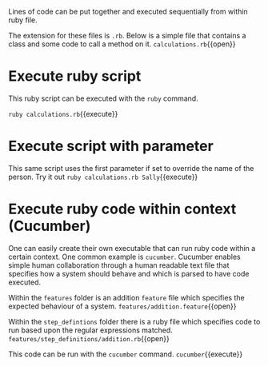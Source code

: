 Lines of code can be put together and executed sequentially from within ruby file. 

The extension for these files is `.rb`. Below is a simple file that contains a class
and some code to call a method on it.
`calculations.rb`{{open}}

# Execute ruby script

This ruby script can be executed with the `ruby` command. 

`ruby calculations.rb`{{execute}}

# Execute script with parameter

This same script uses the first parameter if set to override the name of the person. Try it out
`ruby calculations.rb Sally`{{execute}}

# Execute ruby code within context (Cucumber)

One can easily create their own executable that can run ruby code within a certain context. One common
example is `cucumber`. Cucumber enables simple human collaboration through a human readable text file that
specifies how a system should behave and which is parsed to have code executed. 

Within the `features` folder is an addition `feature` file which specifies the expected behaviour of a system.
`features/addition.feature`{{open}}

Within the `step_defintions` folder there is a ruby file which specifies code to run based upon the regular
expressions matched.
`features/step_definitions/addition.rb`{{open}}

This code can be run with the `cucumber` command. `cucumber`{{execute}}
